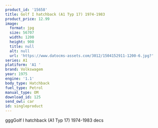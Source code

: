```yaml
---
product_id: '15658'
title: Golf I hatchback (A1 Typ 17) 1974-1983
product_price: 12.99
image:
  format: jpg
  size: 56707
  width: 1200
  height: 900
  title: null
  alt: null
  url: 'https://www.datocms-assets.com/3012/1504152911-1200-6.jpg?'
series: A1
platiform: 'A1 '
brand: Volkswagem
year: 1975
engine: '1.1'
body_type: Hatchback
fuel_type: Petrol
manual_type: OM
download_id: 125
send_owl: car
id: singleproduct
---
```


gggGolf I hatchback (A1 Typ 17) 1974-1983 decs 